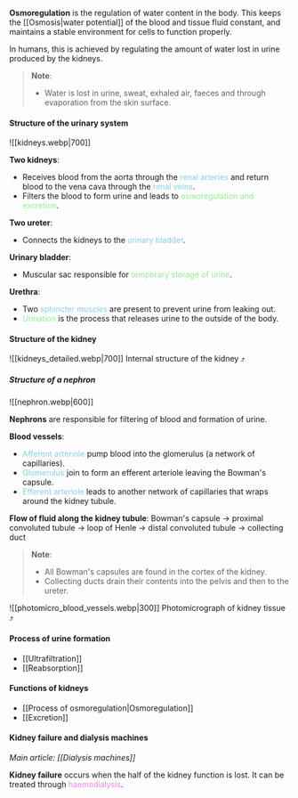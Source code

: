 **Osmoregulation** is the regulation of water content in the body. This keeps the [[Osmosis|water potential]] of the blood and tissue fluid constant, and maintains a stable environment for cells to function properly.

In humans, this is achieved by regulating the amount of water lost in urine produced by the kidneys.

> **Note**:
> - Water is lost in urine, sweat, exhaled air, faeces and through evaporation from the skin surface.

#### Structure of the urinary system
![[kidneys.webp|700]]

**Two kidneys**:
- Receives blood from the aorta through the <span style="color: skyblue">renal arteries</span> and return blood to the vena cava through the <span style="color: skyblue">renal veins</span>.
- Filters the blood to form urine and leads to <span style="color: lightgreen">osmoregulation and excretion</span>.

**Two ureter**:
- Connects the kidneys to the <span style="color: skyblue">urinary bladder</span>.

**Urinary bladder**:
- Muscular sac responsible for <span style="color: lightgreen">temporary storage of urine</span>.

**Urethra**:
- Two <span style="color: skyblue">sphincter muscles</span> are present to prevent urine from leaking out.
- <span style="color: lightgreen">Urination</span> is the process that releases urine to the outside of the body.

#### Structure of the kidney
![[kidneys_detailed.webp|700]]
Internal structure of the kidney ⤴️

##### Structure of a nephron
![[nephron.webp|600]]

**Nephrons** are responsible for filtering of blood and formation of urine.

**Blood vessels**:
- <span style="color: skyblue">Afferent arteriole</span> pump blood into the glomerulus (a network of capillaries).
- <span style="color: skyblue">Glomerulus</span> join to form an efferent arteriole leaving the Bowman's capsule.
- <span style="color: skyblue">Efferent arteriole</span> leads to another network of capillaries that wraps around the kidney tubule.

**Flow of fluid along the kidney tubule**:
Bowman's capsule → proximal convoluted tubule → loop of Henle → distal convoluted tubule → collecting duct

> **Note**:
> - All Bowman's capsules are found in the cortex of the kidney.
> - Collecting ducts drain their contents into the pelvis and then to the ureter.

![[photomicro_blood_vessels.webp|300]]
Photomicrograph of kidney tissue ⤴️

#### Process of urine formation
- [[Ultrafiltration]]
- [[Reabsorption]]

#### Functions of kidneys
- [[Process of osmoregulation|Osmoregulation]]
- [[Excretion]]

#### Kidney failure and dialysis machines
*Main article: [[Dialysis machines]]*

**Kidney failure** occurs when the half of the kidney function is lost. It can be treated through <span style="color: violet">haemodialysis</span>.

